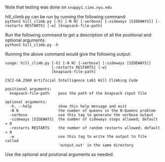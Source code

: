 Note that testing was done on ```snappy1.cims.nyu.edu```

hill_climb.py can be run by running the following command:  
```python3 hill_climb.py [-h] [-N N] [-verbose] [-sideways [SIDEWAYS]] [-restarts RESTARTS] [-w] [knapsack-file-path]```

Run the following command to get a description of all the positional and optional arguments:  
```python3 hill_climb.py -h```

Running the above command would give the following output:  
```
usage: hill_climb.py [-h] [-N N] [-verbose] [-sideways [SIDEWAYS]]
                     [-restarts RESTARTS] [-w]
                     [knapsack-file-path]

CSCI-GA.2560 Artificial Intelligence Lab1 Hill Climbing Code

positional arguments:
  knapsack-file-path    pass the path of the knapsack input file

optional arguments:
  -h, --help            show this help message and exit
  -N N                  the number of queens in the N-Queens problem
  -verbose              use this tag to generate the verbose output
  -sideways [SIDEWAYS]  the number of sideways steps allowed; default = 0
  -restarts RESTARTS    the number of random restarts allowed; default = 0
  -w                    use this tag to write the output to file called
                        'output.out' in the same directory
```
Use the optional and postional arguments as needed.
